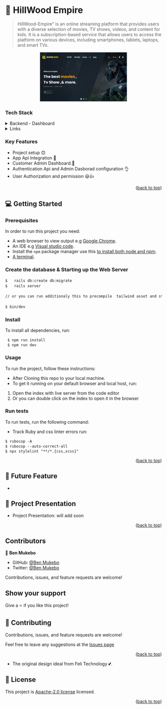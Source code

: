 # 📖 HillWood Empire <a name="about-project"></a>

> HillWood-Empire" is an online streaming platform that provides users with a diverse selection of movies, TV shows, videos, and content for kids. It is a subscription-based service that allows users to access the platform on various devices, including smartphones, tablets, laptops, and smart TVs.


<div align="center">
  <!-- You are encouraged to replace this logo with your own! Otherwise you can also remove it. -->
  <img src="app/assets/images/Hillwood.png" alt="logo" width="280"  height="auto" />
  <br/>
  <!-- <h3><b>HillWood Empire</b></h3> -->
</div>


### Tech Stack <a name="tech-stack"></a>

<details>
  <summary>Backend - Dashboard</summary>
    <li><a href="#">Ruby</a></li>
    <li><a href="#">Ruby on Rails</a></li>
    <li><a href="https://github.com/activeadmin/activeadmin">Active Admin</a></li>
    <li><a href="https://github.com/ayann/active_admin_flat_skin">ActiveAdminFlatSkin</a></li>
    <li><a href="https://github.com/activeadmin/activeadmin/wiki/Themes">Themes</a></li>

  </ul>
</details>

<details>
  <summary>Links </summary>
  <ul>
    <li><a href="https://drawsql.app/teams/chaw-1/diagrams/hillwood-backend2">ERD Diagram</a></li>
    <li><a href="#">Version 1 features</a></li>
  </ul>
</details>

</details>

### Key Features <a name="key-features"></a>

- Project setup 😊
- App Api Integration 💯
- Customer Admin Dashboard.🚀
- Authentication Api and Admin Dasborad configuration 👌
- User Authorization and permission 😃👍

<p align="right">(<a href="#readme-top">back to top</a>)</p>

## 💻 Getting Started <a name="getting-started"></a>

### Prerequisites

In order to run this project you need:

- A web browser to view output e.g [Google Chrome](https://www.google.com/chrome/).
- An IDE e.g [Visual studio code](https://code.visualstudio.com/).
- Install the `npm` package manager use this [to install both node and npm](https://docs.npmjs.com/downloading-and-installing-node-js-and-npm).
- [A terminal](https://code.visualstudio.com/docs/terminal/basics).


### Create the database & Starting up the Web Server

```bash
$   rails db:create db:migrate
$   rails server

// or you can run additionaly this to precompile  tailwind asset and start the server

$ bin/dev
```

### Install

To install all dependencies, run:

```
 $ npm run install
 $ npm run dev
```

### Usage

To run the project, follow these instructions:

- After Cloning this repo to your local machine.
- To get it running on your default browser and local host, run:

1. Open the index with live server from the code editor
2. Or you can double click on the index to open it in the browser

### Run tests

To run tests, run the following command:

- Track Ruby and css linter errors run:

```
$ rubocop -A
$ rubocop --auto-correct-all
$ npx stylelint "**/*.{css,scss}"
```

<p align="right">(<a href="#readme-top">back to top</a>)</p>

## 🎥 Future Feature <a name="future feature"></a>

- 


## 🎥 Project Presentation

- Project Presentation: will add soon

<p align="right">(<a href="#readme-top">back to top</a>)</p>

## Contributors

👤 **Ben Mukebo**

- GitHub: [@Ben Mukebo](https://github.com/benmukebo)
- Twitter: [@Ben Mukebo](https://twitter.com/BenMukebo)

Contributions, issues, and feature requests are welcome!

## Show your support

Give a ⭐️ if you like this project!



## 🤝 Contributing <a name="contributing"></a>

Contributions, issues, and feature requests are welcome!

Feel free to leave any suggestions at the [Issues page](https://github.com/BenMukebo/hillwood-backend-dashboard/issues)

<p align="right">(<a href="#readme-top">back to top</a>)</p>


- The original design ideal from Feli Technology 💕.

## 📝 License <a name="license"></a>

This project is [Apache-2.0 license](./LICENSE.MD) licensed.

<p align="right">(<a href="#readme-top">back to top</a>)</p>
